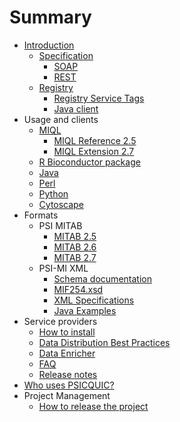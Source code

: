 # Summary

* [Introduction](Readme.md)
  * [Specification](PsicquicSpecification.md)
    * [SOAP](PsicquicSpec_1_3_Soap.md)
    * [REST](PsicquicSpec_1_3_Rest.md)
  * [Registry](Registry.md)
    * [Registry Service Tags](PsicquicServiceTags.md)
    * [Java client](RegistryJavaClient.md)
* Usage and clients
  * [MIQL](MiqlDefinition.md)
    * [MIQL Reference 2.5](MiqlReference.md)
    * [MIQL Extension 2.7](MiqlReference27.md)
  * [R Bioconductor package](http://www.bioconductor.org/packages/release/bioc/html/PSICQUIC.html)
  * [Java](JavaClient.md)
  * [Perl](PerlCodeSamples.md)
  * [Python](PythonCodeSamples.md)
  * [Cytoscape](CytoscapeClient.md)
* Formats
  * PSI MITAB
    * [MITAB 2.5](MITAB25Format.md)
    * [MITAB 2.6](MITAB26Format.md)
    * [MITAB 2.7](MITAB27Format.md)
  * PSI-MI XML
    * [Schema documentation](http://psidev.sourceforge.net/molecular_interactions/rel25/doc/)
    * [MIF254.xsd](http://psidev.cvs.sourceforge.net/viewvc/psidev/psi/mi/rel25/src/MIF254.xsd)
    * [XML Specifications](http://code.google.com/p/psimi/wiki/PsimiXMLSpecifications)
    * [Java Examples](http://code.google.com/p/psimi/wiki/PsimiExamples)
* Service providers
  * [How to install](HowToInstallPsicquicSolr.md)
  * [Data Distribution Best Practices](DataDistributionBestPractices.md)
  * [Data Enricher](DataEnricher.md)
  * [FAQ](Faq.md)
  * [Release notes](ReleaseNotes.md)
* [Who uses PSICQUIC?](WhoUsesPsicquic.md)
* Project Management
  * [How to release the project](PreparingARelease.md)